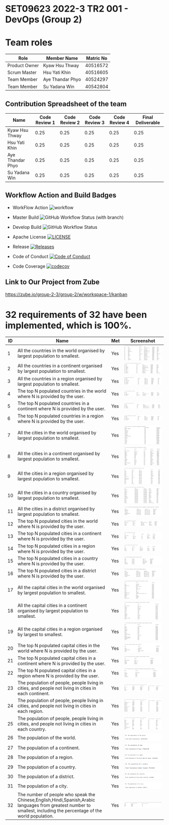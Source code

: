 
<h1>SET09623 2022-3 TR2 001 - DevOps (Group 2)</h1> 

# Team roles

| Role          | Member Name      | Matric No |
|---------------|------------------|-----------|
| Product Owner | Kyaw Hsu Thway   | 40516572  |
| Scrum Master  | Hsu Yati Khin    | 40516605  |
| Team Member   | Aye Thandar Phyo | 40524297  |
| Team Member   | Su Yadana Win    | 40542804  |

## Contribution Spreadsheet of the team
| Name | Code Review 1 | Code Review 2 | Code Review 3 | Code Review 4 | Final Deliverable |
|-----------|---------------|---------------|---------------|---------------|--|
| Kyaw Hsu Thway    | 0.25            | 0.25           | 0.25            | 0.25           | 0.25     |    
| Hsu Yati Khin     | 0.25            | 0.25           | 0.25            | 0.25           | 0.25     |    
| Aye Thandar Phyo  | 0.25            | 0.25           | 0.25            | 0.25           | 0.25     |     
| Su Yadana Win     | 0.25            | 0.25           | 0.25            | 0.25           | 0.25     |



## Workflow Action and Build Badges
* WorkFlow Action ![workflow](https://github.com/hsuyatikhin-alissa/group2/actions/workflows/main.yml/badge.svg)

* Master  Build  ![GitHub Workflow Status (with branch)](https://img.shields.io/github/actions/workflow/status/hsuyatikhin-alissa/group2/main.yml?branch=master)

* Develop  Build  ![GitHub Workflow Status](https://img.shields.io/github/workflow/status/hsuyatikhin-alissa/group2/main.yml?branch=develop)

* Apache License [![LICENSE](https://img.shields.io/github/license/hsuyatikhin-alissa/group2.svg?style=flat-square)](https://github.com/hsuyatikhin-alissa/group2/blob/master/LICENSE)

* Release [![Releases](https://img.shields.io/github/release/hsuyatikhin-alissa/group2/all.svg?style=flat-square)](https://github.com/hsuyatikhin-alissa/group2/releases)

* Code of Conduct [![Code of Conduct](https://img.shields.io/badge/code%20of-conduct-ff69b4.svg?style=flat)](https://github.com/hsuyatikhin-alissa/group2/blob/master/CodeOfConduct.md)

[//]: # (* Code Coverage [![codecov]&#40;https://codecov.io/gh/hsuyatikhin-alissa/group2/branch/master/graph/badge.svg?token=GR5UHCYCPW&#41;]&#40;https://app.codecov.io/gh/hsuyatikhin-alissa/group2/tree/master&#41;)

* Code Coverage [![codecov](https://codecov.io/gh/hsuyatikhin-alissa/group2/branch/master/graph/badge.svg?token=0B56AYPUB6)](https://codecov.io/gh/hsuyatikhin-alissa/group2/tree/master)

## Link to Our Project from Zube
https://zube.io/group-2-3/group-2/w/workspace-1/kanban

# 32 requirements of 32 have been implemented, which is 100%.
| ID | Name                                                                                                                                                                  | Met | Screenshot                   |
| --- |-----------------------------------------------------------------------------------------------------------------------------------------------------------------------| --- |------------------------------|
| 1 | All the countries in the world organised by largest population to smallest.                                                                                           | Yes | ![](screenshot/issue-1.png)  |
| 2 | All the countries in a continent organised by largest population to smallest.                                                                                         | Yes | ![](screenshot/issue-2.png)  |
| 3 | All the countries in a region organised by largest population to smallest.                                                                                            | Yes | ![](screenshot/issue-3.png)  |
| 4 | The top N populated countries in the world where N is provided by the user.                                                                                           | Yes | ![](screenshot/issue-4.png)  |
| 5 | The top N populated countries in a continent where N is provided by the user.                                                                                         | Yes | ![](screenshot/issue-5.png)  |
| 6 | The top N populated countries in a region where N is provided by the user.                                                                                            | Yes | ![](screenshot/issue-6.png)  |
| 7 | All the cities in the world organised by largest population to smallest.                                                                                              | Yes | ![](screenshot/issue-7.png)  |
| 8 | All the cities in a continent organised by largest population to smallest.                                                                                            | Yes | ![](screenshot/issue-8.png)  |
| 9 | All the cities in a region organised by largest population to smallest.                                                                                               | Yes | ![](screenshot/issue-9.png)  |
| 10 | All the cities in a country organised by largest population to smallest.                                                                                              | Yes | ![](screenshot/issue-10.png) |
| 11 | All the cities in a district organised by largest population to smallest.                                                                                             | Yes | ![](screenshot/issue-11.png) |
| 12 | The top N populated cities in the world where N is provided by the user.                                                                                              | Yes | ![](screenshot/issue-12.png) |
| 13 | The top N populated cities in a continent where N is provided by the user.                                                                                            | Yes | ![](screenshot/issue-13.png) |
| 14 | The top N populated cities in a region where N is provided by the user.                                                                                               | Yes | ![](screenshot/issue-14.png) |
| 15 | The top N populated cities in a country where N is provided by the user.                                                                                              | Yes | ![](screenshot/issue-15.png) |
| 16 | The top N populated cities in a district where N is provided by the user.                                                                                             | Yes | ![](screenshot/issue-16.png) |
| 17 | All the capital cities in the world organised by largest population to smallest.                                                                                      | Yes | ![](screenshot/issue-17.png) |
| 18 | All the capital cities in a continent organised by largest population to smallest.                                                                                    | Yes | ![](screenshot/issue-18.png) |
| 19 | All the capital cities in a region organised by largest to smallest.                                                                                                  | Yes | ![](screenshot/issue-19.png) |
| 20 | The top N populated capital cities in the world where N is provided by the user.                                                                                      | Yes | ![](screenshot/issue-20.png) |
| 21 | The top N populated capital cities in a continent where N is provided by the user.                                                                                    | Yes | ![](screenshot/issue-21.png) |
| 22 | The top N populated capital cities in a region where N is provided by the user.                                                                                       | Yes | ![](screenshot/issue-22.png) |
| 23 | The population of people, people living in cities, and people not living in cities in each continent.                                                                 | Yes | ![](screenshot/issue-23.png) |
| 24 | The population of people, people living in cities, and people not living in cities in each region.                                                                    | Yes | ![](screenshot/issue-24.png) |
| 25 | The population of people, people living in cities, and people not living in cities in each country.                                                                   | Yes | ![](screenshot/issue-25.png) |
| 26 | The population of the world.                                                                                                                                          | Yes | ![](screenshot/issue-26.png) |
| 27 | The population of a continent.                                                                                                                                        | Yes | ![](screenshot/issue-27.png) |
| 28 | The population of a region.                                                                                                                                           | Yes | ![](screenshot/issue-28.png) |
| 29 | The population of a country.                                                                                                                                          | Yes | ![](screenshot/issue-29.png) |
| 30 | The population of a district.                                                                                                                                         | Yes | ![](screenshot/issue-30.png) |
| 31 | The population of a city.                                                                                                                                             | Yes | ![](screenshot/issue-31.png) |
| 32 | The number of people who speak the Chinese,English,Hindi,Spanish,Arabic languages from greatest number to smallest, including the percentage of the world population. | Yes | ![](screenshot/issue-32.png) |



